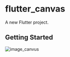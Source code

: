 # flutter_canvas

A new Flutter project.

## Getting Started

 ![image_canvus](https://user-images.githubusercontent.com/26671191/131145616-af2d59a2-1ba0-4c47-bee2-e206b56138a9.gif)
